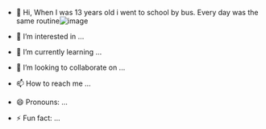- 👋 Hi, When I was 13 years old i went to school by bus. Every day was the same routine![image](https://github.com/nelson-patino/nelson-patino/assets/162909085/92394565-eef0-4ea7-9723-52348b935fdc)

- 👀 I’m interested in ...
- 🌱 I’m currently learning ...
- 💞️ I’m looking to collaborate on ...
- 📫 How to reach me ...
- 😄 Pronouns: ...
- ⚡ Fun fact: ...

<!---
nelson-patino/nelson-patino is a ✨ special ✨ repository because its `README.md` (this file) appears on your GitHub profile.
You can click the Preview link to take a look at your changes.
--->

